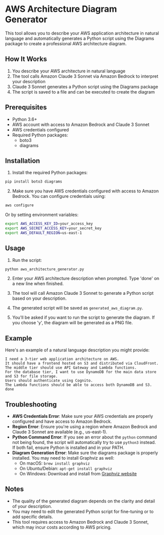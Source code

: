 # AWS Architecture Diagram Generator

This tool allows you to describe your AWS application architecture in natural language and automatically generates a Python script using the Diagrams package to create a professional AWS architecture diagram.

## How It Works

1. You describe your AWS architecture in natural language
2. The tool calls Amazon Claude 3 Sonnet via Amazon Bedrock to interpret your description
3. Claude 3 Sonnet generates a Python script using the Diagrams package
4. The script is saved to a file and can be executed to create the diagram

## Prerequisites

- Python 3.6+
- AWS account with access to Amazon Bedrock and Claude 3 Sonnet
- AWS credentials configured
- Required Python packages:
  - boto3
  - diagrams

## Installation

1. Install the required Python packages:

```bash
pip install boto3 diagrams
```

2. Make sure you have AWS credentials configured with access to Amazon Bedrock. You can configure credentials using:

```bash
aws configure
```

Or by setting environment variables:

```bash
export AWS_ACCESS_KEY_ID=your_access_key
export AWS_SECRET_ACCESS_KEY=your_secret_key
export AWS_DEFAULT_REGION=us-east-1
```

## Usage

1. Run the script:

```bash
python aws_architecture_generator.py
```

2. Enter your AWS architecture description when prompted. Type 'done' on a new line when finished.

3. The tool will call Amazon Claude 3 Sonnet to generate a Python script based on your description.

4. The generated script will be saved as `generated_aws_diagram.py`.

5. You'll be asked if you want to run the script to generate the diagram. If you choose 'y', the diagram will be generated as a PNG file.

## Example

Here's an example of a natural language description you might provide:

```
I need a 3-tier web application architecture on AWS. 
It should have a frontend hosted on S3 and distributed via CloudFront.
The middle tier should use API Gateway and Lambda functions.
For the database tier, I want to use DynamoDB for the main data store and S3 for file storage.
Users should authenticate using Cognito.
The Lambda functions should be able to access both DynamoDB and S3.
done
```

## Troubleshooting

- **AWS Credentials Error**: Make sure your AWS credentials are properly configured and have access to Amazon Bedrock.
- **Region Error**: Ensure you're using a region where Amazon Bedrock and Claude 3 Sonnet are available (e.g., us-east-1).
- **Python Command Error**: If you see an error about the `python` command not being found, the script will automatically try to use `python3` instead. If both fail, ensure Python is installed and in your PATH.
- **Diagram Generation Error**: Make sure the diagrams package is properly installed. You may need to install Graphviz as well:
  - On macOS: `brew install graphviz`
  - On Ubuntu/Debian: `apt-get install graphviz`
  - On Windows: Download and install from [Graphviz website](https://graphviz.org/download/)

## Notes

- The quality of the generated diagram depends on the clarity and detail of your description.
- You may need to edit the generated Python script for fine-tuning or to add specific details.
- This tool requires access to Amazon Bedrock and Claude 3 Sonnet, which may incur costs according to AWS pricing.
